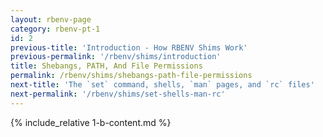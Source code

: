 ```yaml
---
layout: rbenv-page
category: rbenv-pt-1
id: 2
previous-title: 'Introduction - How RBENV Shims Work'
previous-permalink: '/rbenv/shims/introduction'
title: Shebangs, PATH, And File Permissions
permalink: /rbenv/shims/shebangs-path-file-permissions
next-title: 'The `set` command, shells, `man` pages, and `rc` files'
next-permalink: '/rbenv/shims/set-shells-man-rc'
---
```


{% include_relative 1-b-content.md %}
